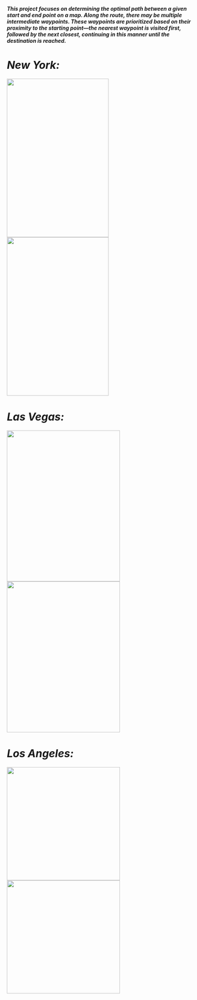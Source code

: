 ***This project focuses on determining the optimal path between a given start and end point on a map. Along the route, there may be multiple intermediate waypoints. These waypoints are prioritized based on their proximity to the starting point—the nearest waypoint is visited first, followed by the next closest, continuing in this manner until the destination is reached.***


# _New York:_ 
<img src="https://github.com/user-attachments/assets/85951525-cafe-42b8-af8b-b78e35a8b25f" width="270" height="420" />
<img src="https://github.com/user-attachments/assets/53392757-718d-475b-addb-d30068ef9be7" width="270" height="420" />

# _Las Vegas:_
<img src="https://github.com/user-attachments/assets/324d7631-ebeb-4a65-aef5-52cb0a13aeec" width="300" height="400" />
<img src="https://github.com/user-attachments/assets/2a6ef025-232c-4f6b-8844-81044dc0641c" width="300" height="400" />

# _Los Angeles:_
<img src="https://github.com/user-attachments/assets/7901fd54-bccc-4ae9-955b-48d558fe1148" width="300" height="300" />
<img src="https://github.com/user-attachments/assets/fc8ed132-358a-4d7e-9f93-5359abb56de3" width="300" height="300" />

